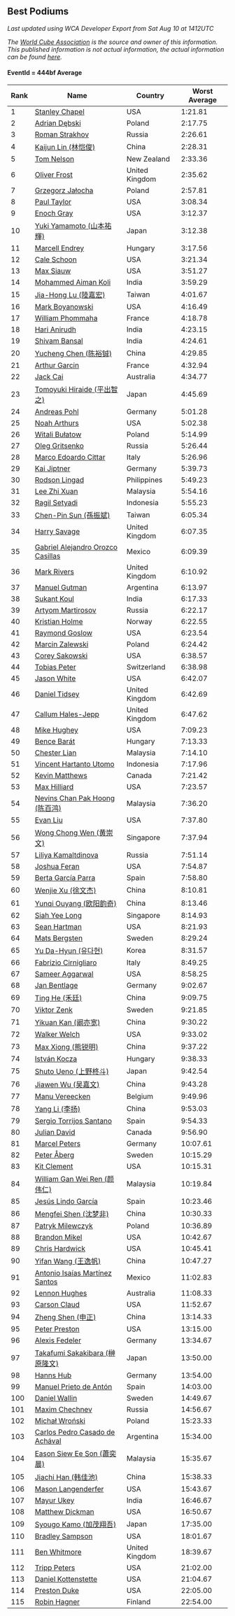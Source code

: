 ## Best Podiums

*Last updated using WCA Developer Export from Sat Aug 10 at 1412UTC*

*The [World Cube Association](https://www.worldcubeassociation.org) is the source and owner of this information. This published information is not actual information, the actual information can be found [here](https://www.worldcubeassociation.org/results).*

#### EventId = 444bf Average

|Rank|Name|Country|Worst Average|  
|--|--|--|--|  
|1|[Stanley Chapel](https://www.worldcubeassociation.org/persons/2016CHAP04)|USA|1:21.81|  
|2|[Adrian Dębski](https://www.worldcubeassociation.org/persons/2017DEBS01)|Poland|2:17.75|  
|3|[Roman Strakhov](https://www.worldcubeassociation.org/persons/2012STRA02)|Russia|2:26.61|  
|4|[Kaijun Lin (林恺俊)](https://www.worldcubeassociation.org/persons/2013LINK01)|China|2:28.31|  
|5|[Tom Nelson](https://www.worldcubeassociation.org/persons/2013NELS01)|New Zealand|2:33.36|  
|6|[Oliver Frost](https://www.worldcubeassociation.org/persons/2012FROS01)|United Kingdom|2:35.62|  
|7|[Grzegorz Jałocha](https://www.worldcubeassociation.org/persons/2012JALO01)|Poland|2:57.81|  
|8|[Paul Taylor](https://www.worldcubeassociation.org/persons/2016TAYL02)|USA|3:08.34|  
|9|[Enoch Gray](https://www.worldcubeassociation.org/persons/2012GRAY01)|USA|3:12.37|  
|10|[Yuki Yamamoto (山本祐輝)](https://www.worldcubeassociation.org/persons/2010YAMA04)|Japan|3:12.38|  
|11|[Marcell Endrey](https://www.worldcubeassociation.org/persons/2007ENDR01)|Hungary|3:17.56|  
|12|[Cale Schoon](https://www.worldcubeassociation.org/persons/2014SCHO02)|USA|3:21.34|  
|13|[Max Siauw](https://www.worldcubeassociation.org/persons/2017SIAU02)|USA|3:51.27|  
|14|[Mohammed Aiman Koli](https://www.worldcubeassociation.org/persons/2017KOLI01)|India|3:59.29|  
|15|[Jia-Hong Lu (陸嘉宏)](https://www.worldcubeassociation.org/persons/2007LUJI01)|Taiwan|4:01.67|  
|16|[Mark Boyanowski](https://www.worldcubeassociation.org/persons/2014BOYA01)|USA|4:16.49|  
|17|[William Phommaha](https://www.worldcubeassociation.org/persons/2015PHOM01)|France|4:18.78|  
|18|[Hari Anirudh](https://www.worldcubeassociation.org/persons/2013ANIR01)|India|4:23.15|  
|19|[Shivam Bansal](https://www.worldcubeassociation.org/persons/2011BANS02)|India|4:24.61|  
|20|[Yucheng Chen (陈裕铖)](https://www.worldcubeassociation.org/persons/2015CHEN49)|China|4:29.85|  
|21|[Arthur Garcin](https://www.worldcubeassociation.org/persons/2014GARC27)|France|4:32.94|  
|22|[Jack Cai](https://www.worldcubeassociation.org/persons/2014CAIJ02)|Australia|4:34.77|  
|23|[Tomoyuki Hiraide (平出智之)](https://www.worldcubeassociation.org/persons/2012HIRA01)|Japan|4:45.69|  
|24|[Andreas Pohl](https://www.worldcubeassociation.org/persons/2012POHL01)|Germany|5:01.28|  
|25|[Noah Arthurs](https://www.worldcubeassociation.org/persons/2012ARTH01)|USA|5:02.38|  
|26|[Witali Bułatow](https://www.worldcubeassociation.org/persons/2015BUAT01)|Poland|5:14.99|  
|27|[Oleg Gritsenko](https://www.worldcubeassociation.org/persons/2011GRIT01)|Russia|5:26.44|  
|28|[Marco Edoardo Cittar](https://www.worldcubeassociation.org/persons/2015CITT01)|Italy|5:26.96|  
|29|[Kai Jiptner](https://www.worldcubeassociation.org/persons/2007JIPT01)|Germany|5:39.73|  
|30|[Rodson Lingad](https://www.worldcubeassociation.org/persons/2011LING02)|Philippines|5:49.23|  
|31|[Lee Zhi Xuan](https://www.worldcubeassociation.org/persons/2017XUAN03)|Malaysia|5:54.16|  
|32|[Ragil Setyadi](https://www.worldcubeassociation.org/persons/2011SETY02)|Indonesia|5:55.23|  
|33|[Chen-Pin Sun (孫振斌)](https://www.worldcubeassociation.org/persons/2017SUNC03)|Taiwan|6:05.34|  
|34|[Harry Savage](https://www.worldcubeassociation.org/persons/2013SAVA01)|United Kingdom|6:07.35|  
|35|[Gabriel Alejandro Orozco Casillas](https://www.worldcubeassociation.org/persons/2008CASI01)|Mexico|6:09.39|  
|36|[Mark Rivers](https://www.worldcubeassociation.org/persons/2015RIVE05)|United Kingdom|6:10.92|  
|37|[Manuel Gutman](https://www.worldcubeassociation.org/persons/2017GUTM01)|Argentina|6:13.97|  
|38|[Sukant Koul](https://www.worldcubeassociation.org/persons/2014KOUL01)|India|6:17.33|  
|39|[Artyom Martirosov](https://www.worldcubeassociation.org/persons/2016MART29)|Russia|6:22.17|  
|40|[Kristian Holme](https://www.worldcubeassociation.org/persons/2013HOLM01)|Norway|6:22.55|  
|41|[Raymond Goslow](https://www.worldcubeassociation.org/persons/2014GOSL01)|USA|6:23.54|  
|42|[Marcin Zalewski](https://www.worldcubeassociation.org/persons/2011ZALE02)|Poland|6:24.42|  
|43|[Corey Sakowski](https://www.worldcubeassociation.org/persons/2011SAKO01)|USA|6:38.57|  
|44|[Tobias Peter](https://www.worldcubeassociation.org/persons/2014PETE03)|Switzerland|6:38.98|  
|45|[Jason White](https://www.worldcubeassociation.org/persons/2016WHIT16)|USA|6:42.07|  
|46|[Daniel Tidsey](https://www.worldcubeassociation.org/persons/2016TIDS01)|United Kingdom|6:42.69|  
|47|[Callum Hales-Jepp](https://www.worldcubeassociation.org/persons/2012HALE01)|United Kingdom|6:47.62|  
|48|[Mike Hughey](https://www.worldcubeassociation.org/persons/2007HUGH01)|USA|7:09.23|  
|49|[Bence Barát](https://www.worldcubeassociation.org/persons/2008BARA01)|Hungary|7:13.33|  
|50|[Chester Lian](https://www.worldcubeassociation.org/persons/2009LIAN03)|Malaysia|7:14.10|  
|51|[Vincent Hartanto Utomo](https://www.worldcubeassociation.org/persons/2010UTOM01)|Indonesia|7:17.96|  
|52|[Kevin Matthews](https://www.worldcubeassociation.org/persons/2010MATT02)|Canada|7:21.42|  
|53|[Max Hilliard](https://www.worldcubeassociation.org/persons/2015HILL09)|USA|7:23.57|  
|54|[Nevins Chan Pak Hoong (陈百鸿)](https://www.worldcubeassociation.org/persons/2010CHAN20)|Malaysia|7:36.20|  
|55|[Evan Liu](https://www.worldcubeassociation.org/persons/2009LIUE01)|USA|7:37.80|  
|56|[Wong Chong Wen (黄崇文)](https://www.worldcubeassociation.org/persons/2014WENW01)|Singapore|7:37.94|  
|57|[Liliya Kamaltdinova](https://www.worldcubeassociation.org/persons/2012KAMA01)|Russia|7:51.14|  
|58|[Joshua Feran](https://www.worldcubeassociation.org/persons/2011FERA01)|USA|7:54.87|  
|59|[Berta García Parra](https://www.worldcubeassociation.org/persons/2014PARR02)|Spain|7:58.80|  
|60|[Wenjie Xu (徐文杰)](https://www.worldcubeassociation.org/persons/2016XUWE02)|China|8:10.81|  
|61|[Yunqi Ouyang (欧阳韵奇)](https://www.worldcubeassociation.org/persons/2007YUNQ01)|China|8:13.46|  
|62|[Siah Yee Long](https://www.worldcubeassociation.org/persons/2015LONG01)|Singapore|8:14.93|  
|63|[Sean Hartman](https://www.worldcubeassociation.org/persons/2016HART02)|USA|8:21.93|  
|64|[Mats Bergsten](https://www.worldcubeassociation.org/persons/2008BERG04)|Sweden|8:29.24|  
|65|[Yu Da-Hyun (유다현)](https://www.worldcubeassociation.org/persons/2008YUDA01)|Korea|8:31.57|  
|66|[Fabrizio Cirnigliaro](https://www.worldcubeassociation.org/persons/2008CIRN01)|Italy|8:49.25|  
|67|[Sameer Aggarwal](https://www.worldcubeassociation.org/persons/2017AGGA01)|USA|8:58.25|  
|68|[Jan Bentlage](https://www.worldcubeassociation.org/persons/2010BENT01)|Germany|9:02.67|  
|69|[Ting He (禾廷)](https://www.worldcubeassociation.org/persons/2015HETI01)|China|9:09.75|  
|70|[Viktor Zenk](https://www.worldcubeassociation.org/persons/2016ZENK01)|Sweden|9:21.85|  
|71|[Yikuan Kan (阚亦宽)](https://www.worldcubeassociation.org/persons/2015KANY01)|China|9:30.22|  
|72|[Walker Welch](https://www.worldcubeassociation.org/persons/2011WELC01)|USA|9:33.02|  
|73|[Max Xiong (熊锐明)](https://www.worldcubeassociation.org/persons/2015XION03)|China|9:37.22|  
|74|[István Kocza](https://www.worldcubeassociation.org/persons/2005KOCZ01)|Hungary|9:38.33|  
|75|[Shuto Ueno (上野柊斗)](https://www.worldcubeassociation.org/persons/2008UENO01)|Japan|9:42.54|  
|76|[Jiawen Wu (吴嘉文)](https://www.worldcubeassociation.org/persons/2010WUJI01)|China|9:43.28|  
|77|[Manu Vereecken](https://www.worldcubeassociation.org/persons/2010VERE01)|Belgium|9:49.96|  
|78|[Yang Li (李扬)](https://www.worldcubeassociation.org/persons/2012LIYA01)|China|9:53.03|  
|79|[Sergio Torrijos Santano](https://www.worldcubeassociation.org/persons/2013SANT13)|Spain|9:54.33|  
|80|[Julian David](https://www.worldcubeassociation.org/persons/2010DAVI06)|Canada|9:56.90|  
|81|[Marcel Peters](https://www.worldcubeassociation.org/persons/2012PETE03)|Germany|10:07.61|  
|82|[Peter Åberg](https://www.worldcubeassociation.org/persons/2013ABER01)|Sweden|10:15.29|  
|83|[Kit Clement](https://www.worldcubeassociation.org/persons/2008CLEM01)|USA|10:15.31|  
|84|[William Gan Wei Ren (颜伟仁)](https://www.worldcubeassociation.org/persons/2014RENW01)|Malaysia|10:19.84|  
|85|[Jesús Lindo García](https://www.worldcubeassociation.org/persons/2013GARC08)|Spain|10:23.46|  
|86|[Mengfei Shen (沈梦非)](https://www.worldcubeassociation.org/persons/2018SHEN07)|China|10:30.33|  
|87|[Patryk Milewczyk](https://www.worldcubeassociation.org/persons/2014MILE01)|Poland|10:36.89|  
|88|[Brandon Mikel](https://www.worldcubeassociation.org/persons/2011MIKE01)|USA|10:42.67|  
|89|[Chris Hardwick](https://www.worldcubeassociation.org/persons/2003HARD01)|USA|10:45.41|  
|90|[Yifan Wang (王逸帆)](https://www.worldcubeassociation.org/persons/2017WANY29)|China|10:47.27|  
|91|[Antonio Isaías Martínez Santos](https://www.worldcubeassociation.org/persons/2018SANT64)|Mexico|11:02.83|  
|92|[Lennon Hughes](https://www.worldcubeassociation.org/persons/2017HUGH04)|Australia|11:08.33|  
|93|[Carson Claud](https://www.worldcubeassociation.org/persons/2015CLAU02)|USA|11:52.67|  
|94|[Zheng Shen (申正)](https://www.worldcubeassociation.org/persons/2017SHEN06)|China|13:14.33|  
|95|[Peter Preston](https://www.worldcubeassociation.org/persons/2017PRES02)|USA|13:15.00|  
|96|[Alexis Fedeler](https://www.worldcubeassociation.org/persons/2015FEDE01)|Germany|13:34.67|  
|97|[Takafumi Sakakibara (榊原隆文)](https://www.worldcubeassociation.org/persons/2017SAKA04)|Japan|13:50.00|  
|98|[Hanns Hub](https://www.worldcubeassociation.org/persons/2013HUBH01)|Germany|13:54.00|  
|99|[Manuel Prieto de Antón](https://www.worldcubeassociation.org/persons/2015ANTO04)|Spain|14:03.00|  
|100|[Daniel Wallin](https://www.worldcubeassociation.org/persons/2013WALL03)|Sweden|14:49.67|  
|101|[Maxim Chechnev](https://www.worldcubeassociation.org/persons/2011CHEC01)|Russia|14:56.67|  
|102|[Michał Wroński](https://www.worldcubeassociation.org/persons/2015WRON01)|Poland|15:23.33|  
|103|[Carlos Pedro Casado de Achával](https://www.worldcubeassociation.org/persons/2012ACHA01)|Argentina|15:34.00|  
|104|[Eason Siew Ee Son (蕭奕晨)](https://www.worldcubeassociation.org/persons/2009SIEW02)|Malaysia|15:35.67|  
|105|[Jiachi Han (韩佳池)](https://www.worldcubeassociation.org/persons/2014HANJ02)|China|15:38.33|  
|106|[Mason Langenderfer](https://www.worldcubeassociation.org/persons/2013LANG03)|USA|15:43.67|  
|107|[Mayur Ukey](https://www.worldcubeassociation.org/persons/2014UKEY01)|India|16:46.67|  
|108|[Matthew Dickman](https://www.worldcubeassociation.org/persons/2013DICK01)|USA|16:50.67|  
|109|[Syougo Kamo (加茂翔吾)](https://www.worldcubeassociation.org/persons/2015KAMO01)|Japan|17:35.00|  
|110|[Bradley Sampson](https://www.worldcubeassociation.org/persons/2008SAMP01)|USA|18:01.67|  
|111|[Ben Whitmore](https://www.worldcubeassociation.org/persons/2009WHIT01)|United Kingdom|18:39.67|  
|112|[Tripp Peters](https://www.worldcubeassociation.org/persons/2017PETE04)|USA|21:02.00|  
|113|[Daniel Kottenstette](https://www.worldcubeassociation.org/persons/2012KOTT01)|USA|21:04.67|  
|114|[Preston Duke](https://www.worldcubeassociation.org/persons/2018DUKE01)|USA|22:05.00|  
|115|[Robin Hagner](https://www.worldcubeassociation.org/persons/2017HAGN02)|Finland|22:54.00|  
